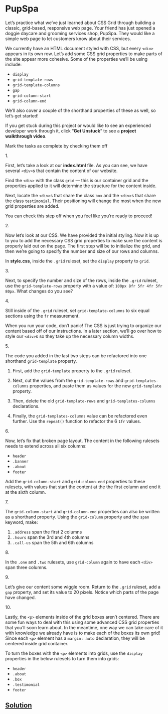 # PupSpa

Let’s practice what we’ve just learned about CSS Grid through building a
classic, grid-based, responsive web page. Your friend has just opened a
doggie daycare and grooming services shop, PupSpa. They would like a
simple web page to let customers know about their services.

We currently have an HTML document styled with CSS, but every `<div>`
appears in its own row. Let’s add some CSS grid properties to make parts
of the site appear more cohesive. Some of the properties we’ll be using
include:

- `display`
- `grid-template-rows`
- `grid-template-columns`
- `gap`
- `grid-column-start`
- `grid-column-end`

We’ll also cover a couple of the shorthand properties of these as well,
so let’s get started!

If you get stuck during this project or would like to see an experienced
developer work through it, click “**Get Unstuck**“ to see a **project
walkthrough video**.



Mark the tasks as complete by checking them off

1\.

First, let’s take a look at our **index.html** file. As you can see, we
have several `<div>`s that contain the content of our website.

Find the `<div>` with the class `grid` — this is our container grid and
the properties applied to it will determine the structure for the
content inside.

Next, locate the `<div>`s that share the class `box` and the `<div>`s
that share the class `testimonial`. Their positioning will change the
most when the new grid properties are added.

You can check this step off when you feel like you’re ready to proceed!

2\.

Now let’s look at our CSS. We have provided the initial styling. Now it
is up to you to add the necessary CSS grid properties to make sure the
content is properly laid out on the page. The first step will be to
initialize the grid, and then we’re going to specify the number and size
of our rows and columns.

In **style.css**, inside the `.grid` ruleset, set the `display` property
to `grid`.

3\.

Next, to specify the number and size of the rows, inside the `.grid`
ruleset, use the `grid-template-rows` property with a value of:
`100px 8fr 5fr 4fr 5fr 80px`. What changes do you see?

4\.

Still inside of the `.grid` ruleset, set `grid-template-columns` to six
equal sections using the `fr` measurement.

When you run your code, don’t panic! The CSS is just trying to organize
our content based off of our instructions. In a later section, we’ll go
over how to style our `<div>`s so they take up the necessary column
widths.

5\.

The code you added in the last two steps can be refactored into one
shorthand `grid-template` property.

1.  First, add the `grid-template` property to the `.grid` ruleset.

2.  Next, cut the values from the `grid-template-rows` and
    `grid-templates-columns` properties, and paste them as values for
    the new `grid-template` property.

3.  Then, delete the old `grid-template-rows` and
    `grid-templates-columns` declarations.

4.  Finally, the `grid-templates-columns` value can be refactored even
    further. Use the `repeat()` function to refactor the 6 `1fr` values.

6\.

Now, let’s fix that broken page layout. The content in the following
rulesets needs to extend across all six columns:

- `header`
- `.banner`
- `.about`
- `footer`

Add the `grid-column-start` and `grid-column-end` properties to these
rulesets, with values that start the content at the the first column and
end it at the sixth column.

7\.

The `grid-column-start` and `grid-column-end` properties can also be
written as a shorthand property. Using the `grid-column` property and
the `span` keyword, make:

1.  `.address` span the first 2 columns
2.  `.hours` span the 3rd and 4th columns
3.  `.call-us` span the 5th and 6th columns

8\.

In the `.one` and `.two` rulesets, use `grid-column` again to have each
`<div>` span three columns.

9\.

Let’s give our content some wiggle room. Return to the `.grid` ruleset,
add a `gap` property, and set its value to 20 pixels. Notice which parts
of the page have changed.

10\.

Lastly, the `<p>` elements inside of the grid boxes aren’t centered.
There are some fun ways to deal with this using some advanced CSS grid
properties that you’ll soon learn about. In the meantime, one way we can
take care of it with knowledge we already have is to make each of the
boxes its own grid! Since each `<p>` element has a `margin: auto`
declaration, they will be centered inside grid container.

To turn the boxes with the `<p>` elements into grids, use the `display`
properties in the below rulesets to turn them into grids:

- `header`
- `.about`
- `.box`
- `.testimonial`
- `footer`

## [Solution](https://datttrian.github.io/codecademy/making-a-website-responsive/pupspa/index.html)
